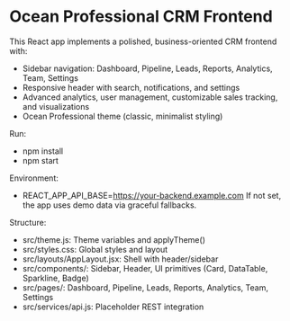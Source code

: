 # Ocean Professional CRM Frontend

This React app implements a polished, business-oriented CRM frontend with:
- Sidebar navigation: Dashboard, Pipeline, Leads, Reports, Analytics, Team, Settings
- Responsive header with search, notifications, and settings
- Advanced analytics, user management, customizable sales tracking, and visualizations
- Ocean Professional theme (classic, minimalist styling)

Run:
- npm install
- npm start

Environment:
- REACT_APP_API_BASE=https://your-backend.example.com
If not set, the app uses demo data via graceful fallbacks.

Structure:
- src/theme.js: Theme variables and applyTheme()
- src/styles.css: Global styles and layout
- src/layouts/AppLayout.jsx: Shell with header/sidebar
- src/components/: Sidebar, Header, UI primitives (Card, DataTable, Sparkline, Badge)
- src/pages/: Dashboard, Pipeline, Leads, Reports, Analytics, Team, Settings
- src/services/api.js: Placeholder REST integration
